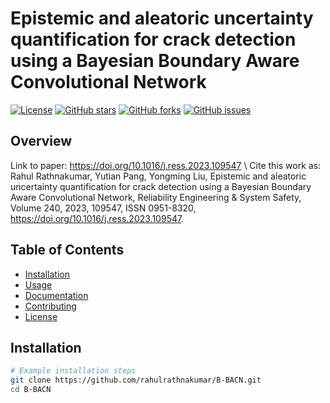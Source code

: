 # Epistemic and aleatoric uncertainty quantification for crack detection using a Bayesian Boundary Aware Convolutional Network

[![License](https://img.shields.io/badge/License-MIT-blue.svg)](LICENSE)
[![GitHub stars](https://img.shields.io/github/stars/rahulrathnakumar/B-BACN.svg)](https://github.com/rahulrathnakumar/B-BACN/stargazers)
[![GitHub forks](https://img.shields.io/github/forks/rahulrathnakumar/B-BACN.svg)](https://github.com/rahulrathnakumar/B-BACN/network)
[![GitHub issues](https://img.shields.io/github/issues/rahulrathnakumar/B-BACN.svg)](https://github.com/rahulrathnakumar/B-BACN/issues)

## Overview

Link to paper: https://doi.org/10.1016/j.ress.2023.109547 \\
Cite this work as: Rahul Rathnakumar, Yutian Pang, Yongming Liu, Epistemic and aleatoric uncertainty quantification for crack detection using a Bayesian Boundary Aware Convolutional Network,
Reliability Engineering & System Safety, Volume 240, 2023, 109547, ISSN 0951-8320, https://doi.org/10.1016/j.ress.2023.109547.

## Table of Contents

- [Installation](#installation)
- [Usage](#usage)
- [Documentation](#documentation)
- [Contributing](#contributing)
- [License](#license)

## Installation


```bash
# Example installation steps
git clone https://github.com/rahulrathnakumar/B-BACN.git
cd B-BACN
